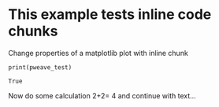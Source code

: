 
# This example tests inline code chunks  


Change properties of a matplotlib plot with inline chunk

	



~~~~{.python}
print(pweave_test)
~~~~~~~~~~~~~

~~~~{.python}
True

~~~~~~~~~~~~~



Now do some calculation 2+2= 4 and continue with text...
